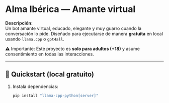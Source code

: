 # Alma Ibérica — Amante virtual

**Descripción:**  
Un bot amante virtual, educado, elegante y muy guarro cuando la conversación lo pide. Diseñado para ejecutarse de manera **gratuita** en local usando `llama.cpp` o `gpt4all`.

⚠️ Importante: Este proyecto es **solo para adultos (+18)** y asume consentimiento en todas las interacciones.

---

## 🚀 Quickstart (local gratuito)

1. Instala dependencias:
   ```bash
   pip install "llama-cpp-python[server]"
